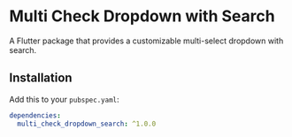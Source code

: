 # Multi Check Dropdown with Search

A Flutter package that provides a customizable multi-select dropdown with search.

## Installation
Add this to your `pubspec.yaml`:
```yaml
dependencies:
  multi_check_dropdown_search: ^1.0.0
